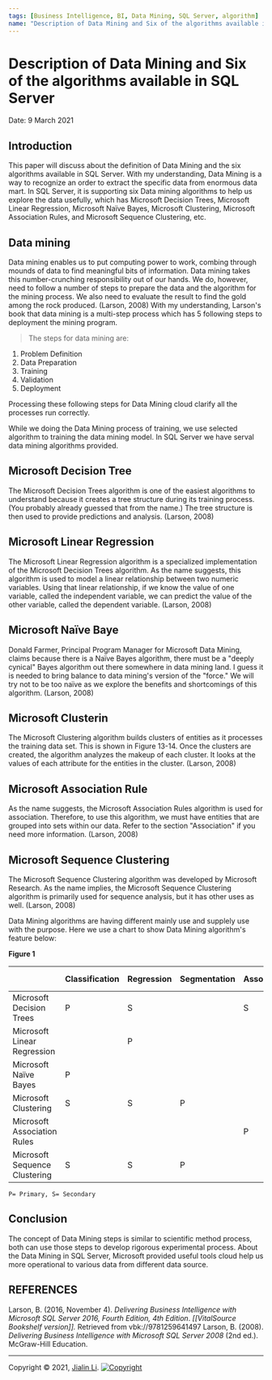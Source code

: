 ```yaml
---
tags: [Business Intelligence, BI, Data Mining, SQL Server, algorithm]
name: "Description of Data Mining and Six of the algorithms available in SQL Server"
---
```


# Description of Data Mining and Six of the algorithms available in SQL Server

Date: 9 March 2021

## Introduction 
This paper will discuss about the definition of Data Mining and the six algorithms available in SQL Server. With my understanding, Data Mining is a way to recognize an order to extract the specific data from enormous data mart. In SQL Server, it is supporting six Data mining algorithms to help us explore the data usefully, which has Microsoft Decision Trees, Microsoft Linear Regression, Microsoft Naïve Bayes, Microsoft Clustering, Microsoft Association Rules, and Microsoft Sequence Clustering, etc.

## Data mining
Data mining enables us to put computing power to work, combing through  mounds of data to find meaningful bits of information. Data mining  takes this number-crunching responsibility out of our hands. We do,  however, need to follow a number of steps to prepare the data and the  algorithm for the mining process. We also need to evaluate the result  to find the gold among the rock produced. (Larson, 2008) With my  understanding, Larson's book that data mining is a multi-step process  which has 5 following steps to deployment the mining program. 

> The steps for data mining are:
1. Problem Definition
2. Data Preparation
3. Training
4. Validation
5. Deployment

Processing these following steps for Data Mining cloud clarify all the processes run correctly.

While we doing the Data Mining process of training, we use selected algorithm to training the data mining model. In SQL Server we have serval data mining algorithms provided.

## Microsoft Decision Tree 
The Microsoft Decision Trees algorithm is one of the easiest algorithms to understand because it creates a tree structure during its training process. (You probably already guessed that from the name.) The tree structure is then used to provide predictions and analysis. (Larson, 2008)

## Microsoft Linear Regression 
 The Microsoft Linear Regression algorithm is a specialized implementation of the Microsoft Decision Trees algorithm. As the name suggests, this algorithm is used to model a linear relationship between two numeric variables. Using that linear relationship, if we know the value of one variable, called the independent variable, we can predict the value of the other variable, called the dependent variable. (Larson, 2008)

## Microsoft Naïve Baye 
Donald Farmer, Principal Program Manager for Microsoft Data Mining, claims because there is a Naïve Bayes algorithm, there must be a "deeply cynical" Bayes algorithm out there somewhere in data mining land. I guess it is needed to bring balance to data mining's version of the "force." We will try not to be too naïve as we explore the benefits and shortcomings of this algorithm. (Larson, 2008)

## Microsoft Clusterin
The Microsoft Clustering algorithm builds clusters of entities as it processes the training data set. This is shown in Figure 13-14. Once the clusters are created, the algorithm analyzes the makeup of each cluster. It looks at the values of each attribute for the entities in the cluster. (Larson, 2008)

## Microsoft Association Rule 
As the name suggests, the Microsoft Association Rules algorithm is used for association. Therefore, to use this algorithm, we must have entities that are grouped into sets within our data. Refer to the section "Association" if you need more information. (Larson, 2008)

## Microsoft Sequence Clustering
The Microsoft Sequence Clustering algorithm was developed by Microsoft Research. As the name implies, the Microsoft Sequence Clustering algorithm is primarily used for sequence analysis, but it has other uses as well. (Larson, 2008)

Data Mining algorithms are having different mainly use and supplely use with the purpose. Here we use a chart to show Data Mining algorithm's feature below:

**Figure 1**

|                               | Classification | Regression | Segmentation | Association | Sequence Analysis |
| ----------------------------- | -------------- | ---------- | ------------ | ----------- | ----------------- |
| Microsoft Decision Trees      | P              | S          |              | S           |                   |
| Microsoft Linear Regression   |                | P          |              |             |                   |
| Microsoft Naïve Bayes         | P              |            |              |             |                   |
| Microsoft Clustering          | S              | S          | P            |             |                   |
| Microsoft Association Rules   |                |            |              | P           |                   |
| Microsoft Sequence Clustering | S              | S          | P            |             | P                  |

	P= Primary, S= Secondary

## Conclusion 
The concept of Data Mining steps is similar to scientific method process, both can use those steps to develop rigorous experimental process. About the Data Mining in SQL Server, Microsoft provided useful tools cloud help us more operational to various data from different data source.

## REFERENCES
Larson, B. (2016, November 4). *Delivering Business Intelligence with Microsoft SQL Server 2016, Fourth Edition, 4th Edition*. *\[\[VitalSource Bookshelf version\]\].* Retrieved from vbk://9781259641497
Larson, B. (2008). *Delivering Business Intelligence with Microsoft SQL Server 2008* (2nd ed.). McGraw-Hill Education.

---
Copyright © 2021, [Jialin Li](https://github.com/keyskull).  [![Copyright](https://i.creativecommons.org/l/by-nc/4.0/80x15.png)](/LICENSE)